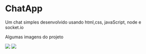 <h1>ChatApp</h1>

<p>Um chat simples desenvolvido usando html,css, javaScript, node e socket.io</p>

<p>Algumas imagens do projeto</p>

<img src="imagens/chat1.png">
<img src="imagens/mobile_chat.png">

